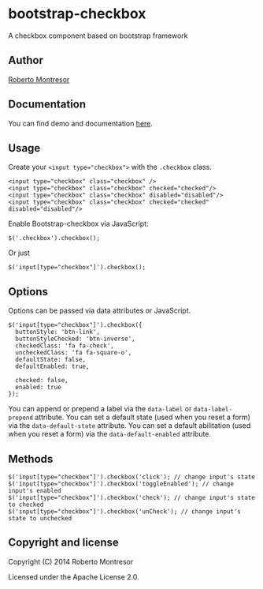 bootstrap-checkbox
==================

A checkbox component based on bootstrap framework

## Author
[Roberto Montresor](https://github.com/montrezorro)

## Documentation
You can find demo and documentation [here](http://montrezorro.github.io/bootstrap-checkbox).

## Usage

Create your `<input type="checkbox">` with the `.checkbox` class.

    <input type="checkbox" class="checkbox" />
    <input type="checkbox" class="checkbox" checked="checked"/>
    <input type="checkbox" class="checkbox" disabled="disabled"/>
    <input type="checkbox" class="checkbox" checked="checked" disabled="disabled"/>
	
    
Enable Bootstrap-checkbox via JavaScript:

    $('.checkbox').checkbox();

Or just

    $('input[type="checkbox"]').checkbox();

## Options

Options can be passed via data attributes or JavaScript.

    $('input[type="checkbox"]').checkbox({
      buttonStyle: 'btn-link',
      buttonStyleChecked: 'btn-inverse',
      checkedClass: 'fa fa-check',
      uncheckedClass: 'fa fa-square-o',
      defaultState: false,
      defaultEnabled: true,
	  
      checked: false,
      enabled: true
    });

You can append or prepend a label via the `data-label` or `data-label-prepend` attribute.
You can set a default state (used when you reset a form) via the `data-default-state` attribute.
You can set a default abilitation (used when you reset a form) via the `data-default-enabled` attribute.

## Methods

    $('input[type="checkbox"]').checkbox('click'); // change input's state
    $('input[type="checkbox"]').checkbox('toggleEnabled'); // change input's enabled
    $('input[type="checkbox"]').checkbox('check'); // change input's state to checked
    $('input[type="checkbox"]').checkbox('unCheck'); // change input's state to unchecked
    
## Copyright and license

Copyright (C) 2014 Roberto Montresor

Licensed under the Apache License 2.0.
